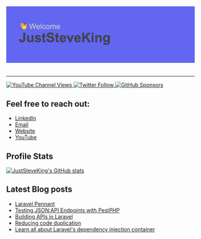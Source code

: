 <h1 align="center">

![JustSteveKing](./header.png)

</h1>

---


<p>
  <a href="https://www.youtube.com/c/JustSteveKing">
    <img alt="YouTube Channel Views" src="https://img.shields.io/youtube/channel/views/UCBnj7HfncAygGeyymgydZxQ?style=for-the-badge">
  </a>
  
  <a href="https://twitter.com/JustSteveKing">
    <img alt="Twitter Follow" src="https://img.shields.io/twitter/follow/JustSteveKing?color=%231DA1F2&style=for-the-badge">
  </a>

  <a href="https://github.com/sponsors/JustSteveKing">
    <img alt="GitHub Sponsors" src="https://img.shields.io/github/sponsors/JustSteveKing?style=for-the-badge">
  </a>
</p>


## Feel free to reach out:

- [LinkedIn](https://www.linkedin.com/in/steve-mcdougall/)
- [Email](mailto://juststevemcd@gmail.com)
- [Website](https://www.juststeveking.uk/)
- [YouTube](https://www.youtube.com/c/JustSteveKing)


## Profile Stats

[![JustSteveKing's GitHub stats](https://github-readme-stats.vercel.app/api?username=juststeveking)](https://github.com/anuraghazra/github-readme-stats)

## Latest Blog posts
<!-- BLOG-POST-LIST:START -->
- [Laravel Pennant](https://juststeveking.uk/blog/laravel-pennant/)
- [Testing JSON:API Endpoints with PestPHP](https://juststeveking.uk/blog/testing-json-api-endpoints-with-pestphp/)
- [Building APIs in Laravel](https://juststeveking.uk/blog/building-apis-in-laravel/)
- [Reducing code duplication](https://juststeveking.uk/blog/reducing-code-duplication/)
- [Learn all about Laravel&#39;s dependency injection container](https://juststeveking.uk/blog/leaning-on-the-container/)
<!-- BLOG-POST-LIST:END -->
